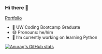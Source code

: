 ### Hi there 👋

<!--
**TheHebi/TheHebi** is a ✨ _special_ ✨ repository because its `README.md` (this file) appears on your GitHub profile.

Here are some ideas to get you started:

- 🔭 I’m currently working on ...
- 🌱 I’m currently learning ...
- 👯 I’m looking to collaborate on ...
- 🤔 I’m looking for help with ...
- 💬 Ask me about ...
- 📫 How to reach me: ...
- 😄 Pronouns: ...
- ⚡ Fun fact: ...
-->
[Portfolio](https://njt-react-portfolio.herokuapp.com/)

- 🌱 UW Coding Bootcamp Graduate
-  😄 Pronouns: he/him
-  🔭 I’m currently working on learning Python

[![Anurag's GitHub stats](https://github-readme-stats.vercel.app/api?username=TheHebi)](https://github.com/anuraghazra/github-readme-stats)
